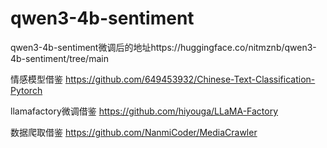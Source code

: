 # qwen3-4b-sentiment






qwen3-4b-sentiment微调后的地址https://huggingface.co/nitmznb/qwen3-4b-sentiment/tree/main

情感模型借鉴 https://github.com/649453932/Chinese-Text-Classification-Pytorch

llamafactory微调借鉴 https://github.com/hiyouga/LLaMA-Factory

数据爬取借鉴 https://github.com/NanmiCoder/MediaCrawler

